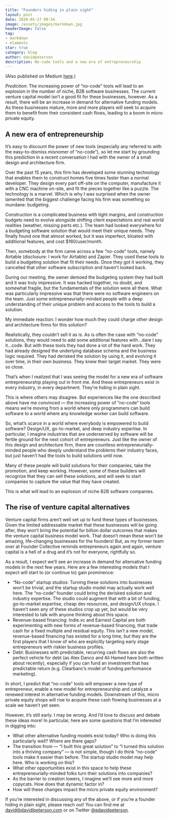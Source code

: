 ```yaml
---
title: "Founders hiding in plain sight"
layout: post
date: 2020-05-27 09:54
image: /assets/images/markdown.jpg
headerImage: false
tag:
- markdown
- elements
star: true
category: blog
author: davidpeterson
description: No-code tools and a new era of entrepreneurship
---
```


(Also published on Medium [here](https://medium.com/@edavidpeterson/founders-hiding-in-plain-sight-f3335e8b034e).)

*Prediction*: The increasing power of “no-code” tools will lead to an explosion in the number of niche, B2B software businesses. The current venture capital model isn’t a good fit for these businesses, however. As a result, there will be an increase in demand for alternative funding models. As these businesses mature, more and more players will seek to acquire them to benefit from their consistent cash flows, leading to a boom in micro private equity.

## A new era of entrepreneurship

It’s easy to discount the power of new tools (especially any referred to with the easy-to-dismiss misnomer of “no-code”), so let me start by grounding this prediction in a recent conversation I had with the owner of a small design and architecture firm.

Over the past 15 years, this firm has developed some stunning technology that enables them to construct homes five times faster than a normal developer. They design every part off-site on the computer, manufacture it with a CNC machine on-site, and fit the pieces together like a puzzle. The technology is a marvel.
Which is why I was surprised when the owner lamented that the biggest challenge facing his firm was something so mundane: budgeting.

Construction is a complicated business with tight margins, and construction budgets need to evolve alongside shifting client expectations and real world realities (weather, missing parts etc.). The team had looked everywhere for a budgeting software solution that would meet their unique needs. They finally found one that almost worked, but it was imperfect, bloated with additional features, and cost $160/user/month.

Then, somebody at the firm came across a few “no-code” tools, namely Airtable (disclosure: I work for Airtable) and Zapier. They used these tools to build a budgeting solution that fit their needs. Once they got it working, they cancelled that other software subscription and haven’t looked back.

During our meeting, the owner demoed the budgeting system they had built and it was truly impressive. It was hacked together, no doubt, and somewhat fragile, but the fundamentals of the solution were all there. What was particularly impressive was that there were no software engineers on the team. Just some entrepreneurially-minded people with a deep understanding of their unique problem and access to the tools to build a solution.

My immediate reaction: I wonder how much they could charge other design and architecture firms for this solution?

Realistically, they couldn’t sell it as is. As is often the case with “no-code” solutions, they would need to add some additional features with…dare I say it…code. But with these tools they had done a lot of the hard work. They had already designed the underlying database schema and the business logic required. They had derisked the solution by using it, and evolving it over time, in their own business. They knew their target market. They were so close.

That’s when I realized that I was seeing the model for a new era of software entrepreneurship playing out in front me. And these entrepreneurs exist in every industry, in every department. They’re hiding in plain sight.

This is where others may disagree. But experiences like the one described above have me convinced — the increasing power of “no-code” tools means we’re moving from a world where only programmers can build software to a world where any knowledge worker can build software.

So, what’s scarce in a world where everybody is empowered to build software? Design/UX, go-to-market, and deep industry expertise. In particular, I imagine industries that are underserved by software will be fertile ground for the next cohort of entrepreneurs. Just like the owner of this design and architecture firm, there are countless entrepreneurially-minded people who deeply understand the problems their industry faces, but just haven’t had the tools to build solutions until now.

Many of these people will build solutions for their companies, take the promotion, and keep working. However, some of these builders will recognize that they can sell these solutions, and will seek to start companies to capture the value that they have created.

This is what will lead to an explosion of niche B2B software companies.

## The rise of venture capital alternatives

Venture capital firms aren’t well set up to fund these types of businesses. Given the limited addressable market that these businesses will be going after, they won’t bring the potential for billion dollar outcomes that makes the venture capital business model work. That doesn’t mean these won’t be amazing, life-changing businesses for the founders! But, as my former team over at Founder Collective reminds entrepreneurs again and again, venture capital is a hell of a drug and it’s not for everyone, rightfully so.

As a result, I expect we’ll see an increase in demand for alternative funding models in the next few years. Here are a few interesting models that I expect will start to (or continue to) gain prominence:

* “No-code” startup studios: Turning these solutions into businesses won’t be trivial, and the startup studio model may actually work well here. The “no-code” founder could bring the derisked solution and industry expertise. The studio could augment that with a bit of funding, go-to-market expertise, cheap dev resources, and design/UX chops. I haven’t seen any of these studios crop up yet, but would be very interested to talk with anyone thinking about this space.
* Revenue-based financing: Indie.vc and Earnest Capital are both experimenting with new forms of revenue-based financing, that trade cash for a fixed multiple and residual equity. This isn’t a new model, revenue-based financing has existed for a long time, but they are the first players that I know of who are explicitly targeting early stage entrepreneurs with riskier business profiles.
* Debt: Businesses with predictable, recurring cash flows are also the perfect vehicle for debt (as Alex Danco and Ali Hamed have both written about recently), especially if you can fund an investment that has predictable return (e.g. Clearbanc’s model of funding performance marketing).

In short, I predict that “no-code” tools will empower a new type of entrepreneur, enable a new model for entrepreneurship and catalyze a renewed interest in alternative funding models. Downstream of this, micro private equity shops will rise to acquire these cash flowing businesses at a scale we haven’t yet seen.

However, it’s still early. I may be wrong. And I’d love to discuss and debate these ideas more! In particular, here are some questions that I’m interested in digging into:

* What other alternative funding models exist today? Who is doing this particularly well? Where are there gaps?
* The transition from — “I built this great solution” to “I turned this solution into a thriving company” — is not simple, though I do think “no-code” tools make it easier than before. The startup studio model may help here. Who is working on this? 
* What other opportunities exist in this space to help these entrepreneurially-minded folks turn their solutions into companies?
* As the barrier to creation lowers, I imagine we’ll see more and more copycats. How does that dynamic factor in?
* How will these changes impact the micro private equity environment?

If you’re interested in discussing any of the above, or if you’re a founder hiding in plain sight, please reach out! You can find me at david@davidlpeterson.com or on Twitter [@edavidpeterson](https://www.twitter.com/edavidpeterson).
